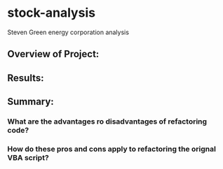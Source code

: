 # stock-analysis
Steven Green energy corporation analysis
## Overview of Project:
## Results:
## Summary:
### What are the advantages ro disadvantages of refactoring code?
### How do these pros and cons apply to refactoring the orignal VBA script?



